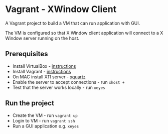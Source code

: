 # Vagrant - XWindow Client

A Vagrant project to build a VM that can run application with GUI.

The VM is configured so that X Window client application will connect to a X Window server running on the host.

## Prerequisites

* Install VirtualBox - [instructions](https://www.virtualbox.org/wiki/Downloads)
* Install Vagrant - [instructions](https://www.vagrantup.com/downloads.html)
* On MAC install X11 server - [xquartz](https://www.xquartz.org/)
* Enable the server to accept connections - run `xhost +`
* Test that the server works locally - run `xeyes`

## Run the project

* Create the VM - run `vagrant up`
* Login to VM - run `vagrant ssh`
* Run a GUI application e.g. `xeyes`